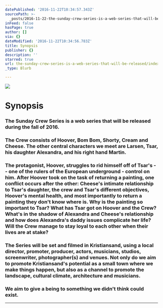 ```yaml
---
datePublished: '2016-11-22T10:34:57.343Z'
sourcePath: >-
  _posts/2016-11-22-the-sunday-crew-series-is-a-web-series-that-will-be-released.md
inFeed: false
hasPage: true
author: []
via: {}
dateModified: '2016-11-22T10:34:56.783Z'
title: Synopsis
publisher: {}
description: ''
starred: true
url: the-sunday-crew-series-is-a-web-series-that-will-be-released/index.html
_type: Blurb

---
```

![](https://the-grid-user-content.s3-us-west-2.amazonaws.com/32b3be72-8019-4a07-b7c1-92ce42470113.jpg)

# Synopsis

### The Sunday Crew Series is a web series that will be released during the fall of 2016\.

### The Crew consists of Hoover, Bom Bom, Shorty, Cream and Cheese. The other central characters we meet are Larsen, Tsar, his daughter Alexandra, and his right hand Martin.

### The protagonist, Hoover, struggles to rid himself off of Tsar's -- one of the rulers of the European underground - control on him. After Hoover took on the task of returning a painting, one conflict occurs after the other: Cheese's intimate relationship to Tsar's daughter, the crew and Tsar's different objectives, Hoover's mental health, and most importantly to return a painting they don't know where is. Why is the painting so important to Tsar? What has Tsar got on Hoover and the Crew? What's in the shadow of Alexandra and Cheese's relationship and how does Alexandra's daddy issues complicate her life? Will the Crew manage to stay loyal to each other when their lives are at stake?

### The Series will be set and filmed in Kristiansand, using a local director, promoter, producer, actors, musicians, studios, screenwriter, photographer(s) and venues. Not only do we aim to promote Kristiansand's potential as a small town where we make things happen, but also as a channel to promote the landscape, cultural climate, architecture and musicians.

### We aim to give a being to something we didn't think could exist.

---